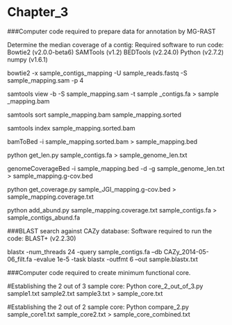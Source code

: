 # Chapter_3
###Computer code required to prepare data for annotation by MG-RAST

Determine the median coverage of a contig: Required software to run code:
Bowtie2 (v2.0.0-beta6)
SAMTools (v1.2)
BEDTools (v2.24.0)
Python (v2.7.2)
numpy (v1.6.1)

bowtie2 -x sample_contigs_mapping -U sample_reads.fastq -S sample_mapping.sam -p 4

samtools view -b -S sample_mapping.sam -t sample _contigs.fa > sample _mapping.bam

samtools sort sample_mapping.bam sample_mapping.sorted

samtools index sample_mapping.sorted.bam

bamToBed -i sample_mapping.sorted.bam > sample_mapping.bed

python get_len.py sample_contigs.fa > sample_genome_len.txt

genomeCoverageBed -i sample_mapping.bed -d -g sample_genome_len.txt > sample_mapping.g-cov.bed

python get_coverage.py sample_JGI_mapping.g-cov.bed > sample_mapping.coverage.txt

python add_abund.py  sample_mapping.coverage.txt sample_contigs.fa > sample_contigs_abund.fa


###BLAST search against CAZy database: Software required to run the code:
BLAST+ (v2.2.30)

blastx -num_threads 24 -query  sample_contigs.fa –db CAZy_2014-05-06_filt.fa  -evalue 1e-5 -task blastx -outfmt 6 –out sample.blastx.txt


###Computer code required to create minimum functional core.

#Establishing the 2 out of 3 sample core:
Python core_2_out_of_3.py sample1.txt sample2.txt sample3.txt > sample_core.txt

#Establishing the 2 out of 2 sample core:
Python compare_2.py sample_core1.txt sample_core2.txt > sample_core_combined.txt

